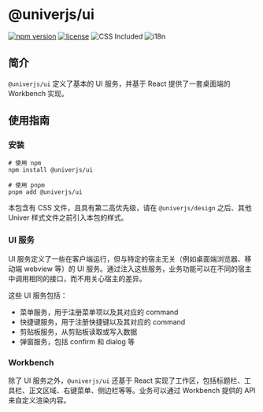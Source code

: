 # @univerjs/ui

[![npm version](https://img.shields.io/npm/v/@univerjs/ui)](https://npmjs.org/package/@univerjs/ui)
[![license](https://img.shields.io/npm/l/@univerjs/ui)](https://img.shields.io/npm/l/@univerjs/ui)
![CSS Included](https://img.shields.io/badge/CSS_Included-blue?logo=CSS3)
![i18n](https://img.shields.io/badge/zh--CN%20%7C%20en--US-cornflowerblue?label=i18n)

## 简介

`@univerjs/ui` 定义了基本的 UI 服务，并基于 React 提供了一套桌面端的 Workbench 实现。

## 使用指南

### 安装

```shell
# 使用 npm
npm install @univerjs/ui

# 使用 pnpm
pnpm add @univerjs/ui
```

本包含有 CSS 文件，且具有第二高优先级，请在 `@univerjs/design` 之后、其他 Univer 样式文件之前引入本包的样式。

### UI 服务

UI 服务定义了一些在客户端运行，但与特定的宿主无关（例如桌面端浏览器、移动端 webview 等）的 UI 服务。通过注入这些服务，业务功能可以在不同的宿主中调用相同的接口，而不用关心宿主的差异。

这些 UI 服务包括：

- 菜单服务，用于注册菜单项以及其对应的 command
- 快捷键服务，用于注册快捷键以及其对应的 command
- 剪贴板服务，从剪贴板读取或写入数据
- 弹窗服务，包括 confirm 和 dialog 等

### Workbench

除了 UI 服务之外，`@univerjs/ui` 还基于 React 实现了工作区，包括标题栏、工具栏、正文区域、右键菜单、侧边栏等等。业务可以通过 Workbench 提供的 API 来自定义渲染内容。
